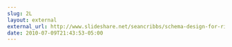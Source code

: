 ```yaml
---
slug: 2L
layout: external
external_url: http://www.slideshare.net/seancribbs/schema-design-for-riak
date: 2010-07-09T21:43:53-05:00
---
```

